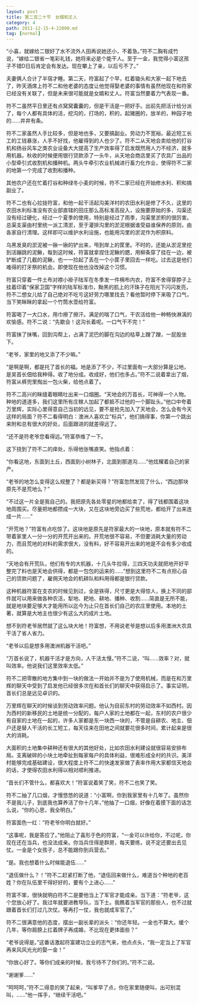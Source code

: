 ```yaml
---
layout: post
title: 第二百二十节　女婿和丈人
category: 4
path: 2011-12-15-4-22000.md
tag: [normal]
---
```


“小喜，就嫁给二银好了水不流外人田再说她还小，不着急。”符不二胸有成竹说，“嫁给二银省一笔彩礼钱，她将来必是个能干人。至于一金，我觉得小富这孩子不错D日后肯定会有发达。现在攀上了亲，以后亏不了。”

夫妻俩人合计了半宿才睡。第二天，符富起了个早，杠着锄头和大家一起下地去了，昨天酒席上符不二和他老婆的态度让他觉得娶老婆的事情有虽然他现在和符家已经没有关联了，但是未来很可能就是女婿和丈人。符富当然要着力气表现一番。

符不二虽然平日里还有点窝窝囊囊的，但是干活是一把好手。出前先把活计给分派了，每个人都有具体的活，挖沟的，打场的，积的，起猪圈的，放羊的，种园子地的……井井有条。

符不二家虽然人手比较多，但是地也多，又要搞副业。劳动力不宽裕。最近短工长工的工钱暴涨，人手不好找，他雇得到的人也少了。符不二从天地会卖给他的打谷机和扬谷风车之类农业设备大大提高了生产效率得了启发既然用人力不经济，就多用机器。秋收的时候便用银行贷款添了一头牛，从天地会商店里买了农具厂出品的小型牵引式收割机和播种机。两头牛牵引农业机械进行畜力化作业，使得符不二家的地第一个完成了收割和播种。

其他农户还在忙着打谷和种绿冬小麦的时候，符不二家已经在开始修水利、积和搞副业了。

符不二也有心拉拢符富，和他一起干活起沟美洋村的农田水利是修了不久，这里的农田水利标准没有农业部直辖的田庄那么高标准高投入，设施要原始的多，沟渠还没有经过硬化，经过一个夏季的使用，特别是经过了雨季，沟渠里淤积的很厉害。总渠支渠由村里统一派工清淤，至于灌排沟里的淤泥根据谁受益谁保养的原则，由各家自行清理。这样即可以维护水利设施，也能用沟里的淤泥作为积原料。

乌黑发臭的淤泥被一锹一锹的铲出来，甩到岸上的筐里。不时的，还能从淤泥里挖到活蹦跳的泥鳅，每到这时候，符富就拿捏住泥鳅的腮，用柳条穿了挂在一边，被铲断成了几截的泥鳅，也一一捡起了丢在一个小筐子里回去一样吃。过去这是他们难得的打牙祭的机会。即使现在他也没改掉这个习惯。

符富只穿着一件土布对襟小褂子陆军在冬季发一件棉布内衣，符富不舍得穿脖子上挂着印着“保家卫国”字样的陆军标准巾，黝黑的肌上的汗珠子在阳光下闪闪发亮，符不二想女儿给了自己绝对不吃亏这好劳力哪里找去？看他暂时停下来吸了口气，当下笑眯眯的拿起一个竹筒水壶给符富。

符富喝了一大口水，用巾擦了擦汗。满足的喘了口气，干农活给他一种畅快淋漓的欢愉感。符不二说：“先歇会！这沟长着呢。一口气干不完！”

符富抹了抹嘴，回到沟帮上，占满了泥巴的脚在沟边的枯草上蹭了蹭，一屁股坐下。

“老爷，家里的地又添了不少嘛。”

“是啊是啊，都是托了首长的福。地是添了不少，不过里面有一大部分算是公地，是吴首长佃给我种得。收了地分成。收成好，他们也多占。”符不二说着拿出了烟，符富从裤兜里掏出一包火柴，给他点着了。

符不二高兴的眯缝着眼睛吐出来一口烟圈。“天地会的万首长，可神得一个人物。种地的道道多，我们这里所有庄稼人加起了都抵不过他的一个脚趾头。”他口中夸着万里辉，实际心里得意自己当初的远见，要不是抢先加入了天地会，怎么会有今天这样的局面？符不二看得明白：澳洲人喜欢立“标兵”，他们搞得事，你第一个跳出来附和总有很大的好处，后面跟进的就差得远了。

“还不是符老爷您看得远。”符富恭维了一下。

这下挠到了符不二的痒处，乐得他张嘴直笑。他指点着：

“你看这地，东面到土丘，西面到小树林子，北面到那道沟……”他炫耀着自己的家产。

“老爷的地怎么变得这么规整了？都是新买得？”符富忽然发现了什么，“西边那块原先不是荒地么？”

“不过这一片全是我自己的。我把原先各处零星的地都给卖了，得了钱都围着这块地周围买。尽量把地都攒成一大块，又在这块地旁边买了些荒地，都给开了出来连成一片……”

“开荒地？”符富有点吃惊了。这块地是原先是符家最大的一块地，原本就有符不二带着家里人一分一分的开荒开出来的。开荒地很不容易，不但要消耗大量的劳动力，而且荒地的对料的需求很大，没有料，好不容易开出来的地是不会有多少收成的。

“天地会有开荒队，他们有专的大机器，十几头牛拉得，三四天功夫就把地开好平整完了料也是天地会供得，都是一包包的运来的……”想到这里符不二有点担心自己的贷款问题了，雇佣天地会的机耕队和料用得都是银行贷款。

这种机器符富在支农的时候见到过，全是铁得，尺寸更是大得惊人，换上不同的部件就可以用来做各种农活，犁地、耙地、耕地、播种、收割……简直是无所不能，就是地块要足够大才能用所以迄今为止只在首长们自己的农庄里使用。本地的土著，就算是大地主也很少有这么大的成片土地。

想不到符老爷居然就了这么块大地！符富想，不用说老爷是想以后多用澳洲大农具干活了省人省力。

“老爷以后是想多用澳洲机器干活吧。”

“万首长说了，机器干活才是方向，人干活太慢。”符不二说，“叫……效率？对，就叫效率。他说我们这里效率太低。”

符不二把零散的地方集中到一块的做法一开始并不是为了使用机械，而是在和万里辉的聊天中受到了启发他已经很多次在和首长们的聊天中获得启示了。事实证明，首长们总是远见卓识的。

万里辉在聊天的时候谈到劳动效率问题。他认为目前东村的劳动效率不如西村。因为西村的新移民的土地是统一分配的，每户人家的土地都在一起，东村的农户很少有自家的土地在一起的，许多人家都是东一块西一块的，不管是自耕农、地主、佃户还是替人干活的长工短工，每天往来在田地之间就要花很多时间，累计起来是很大的消耗。

大面积的土地集中耕种还有很大的其他好处，比如农田水利建设就很容易安排布局。支离破碎的小块土地牵扯到每家每户的具体利益，很难形成全村的共识。美洋村能够完成基础建设，很大程度上符不二的快速发家做了表率作用大家都信天地会的话，才使得农田水利得以相对顺利推进。

“首长们不管什么，都喜欢大！”符富说着笑了笑，符不二也笑了笑。

符不二抽了几口烟，才慢悠悠的说道：“小富啊，你到我家里有十几年了。虽然你不是我儿子，到底我也算养活了你十几年，”他抽了一口烟，好像在着摸下面的话怎么说，“你的心思，我全明白。”

符富面色一红：“符老爷你明白就好。”

“这事呢，我是答应了。”他阻止了喜形于色的符富，“一金可以许给你，不过呢，你现在还在当兵，也没法成亲。你当兵住得是群房，每天要练，说不定还要出去见仗。一金是个女孩子，总不能跟你到兵营去。”

“是。我也想着什么时候能退伍……”

“退伍做什么？！”符不二赶紧打断了他，“退伍回来做什么，难道当个种地的老百姓？你在队伍里干得好好的，要有个上进心……”

符富不笨，很快就明白符不二是要他当上了军官才能成亲。当下道：“符老爷，这个您放心好了。我过年就要进教导队，当下士。我瞧着当军官的那些人，也不过就跟着首长们打过几次仗。等再打一仗，我也就成军官了。”

符不二很满意他的态度，摆出一副长辈的派头：“你还年轻。一金也不算大。缓个几年，等你肩膀上扛着牌子再成婚，不比现在更体面些？”

“老爷说得是。”这番话激起符富建功立业的志气来，他点点头，“我一定当上了军官再来风风光光的娶一金！”

“你放心好了。等你们成亲的时候，我亏待不了你们的。”符不二说。

“谢谢爹……”

“呵呵呵，”符不二得意的笑了起来，“叫爹早了点，你在家里随便叫，出可别混叫，……”他一挥手，“继续干活吧。”
